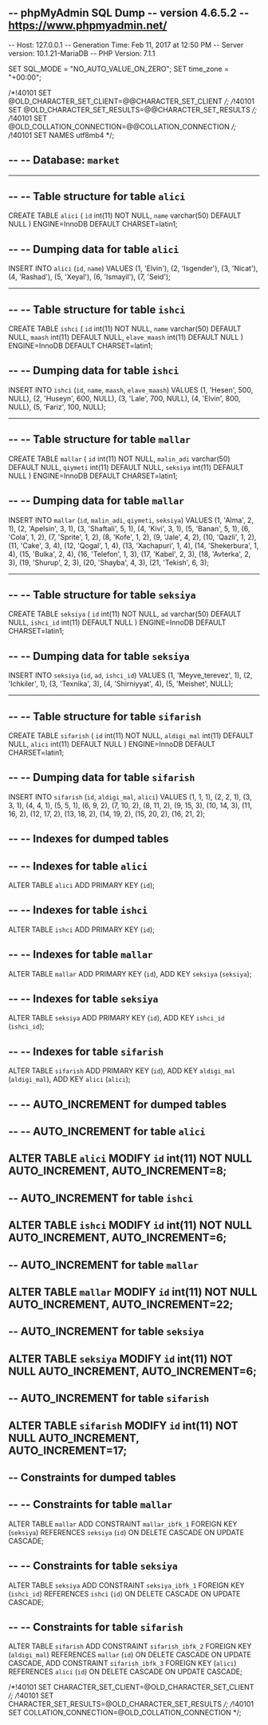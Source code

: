 -- phpMyAdmin SQL Dump
-- version 4.6.5.2
-- https://www.phpmyadmin.net/
--
-- Host: 127.0.0.1
-- Generation Time: Feb 11, 2017 at 12:50 PM
-- Server version: 10.1.21-MariaDB
-- PHP Version: 7.1.1

SET SQL_MODE = "NO_AUTO_VALUE_ON_ZERO";
SET time_zone = "+00:00";


/*!40101 SET @OLD_CHARACTER_SET_CLIENT=@@CHARACTER_SET_CLIENT */;
/*!40101 SET @OLD_CHARACTER_SET_RESULTS=@@CHARACTER_SET_RESULTS */;
/*!40101 SET @OLD_COLLATION_CONNECTION=@@COLLATION_CONNECTION */;
/*!40101 SET NAMES utf8mb4 */;

--
-- Database: `market`
--

-- --------------------------------------------------------

--
-- Table structure for table `alici`
--

CREATE TABLE `alici` (
  `id` int(11) NOT NULL,
  `name` varchar(50) DEFAULT NULL
) ENGINE=InnoDB DEFAULT CHARSET=latin1;

--
-- Dumping data for table `alici`
--

INSERT INTO `alici` (`id`, `name`) VALUES
(1, 'Elvin'),
(2, 'Isgender'),
(3, 'Nicat'),
(4, 'Rashad'),
(5, 'Xeyal'),
(6, 'Ismayil'),
(7, 'Seid');

-- --------------------------------------------------------

--
-- Table structure for table `ishci`
--

CREATE TABLE `ishci` (
  `id` int(11) NOT NULL,
  `name` varchar(50) DEFAULT NULL,
  `maash` int(11) DEFAULT NULL,
  `elave_maash` int(11) DEFAULT NULL
) ENGINE=InnoDB DEFAULT CHARSET=latin1;

--
-- Dumping data for table `ishci`
--

INSERT INTO `ishci` (`id`, `name`, `maash`, `elave_maash`) VALUES
(1, 'Hesen', 500, NULL),
(2, 'Huseyn', 600, NULL),
(3, 'Lale', 700, NULL),
(4, 'Elvin', 800, NULL),
(5, 'Fariz', 100, NULL);

-- --------------------------------------------------------

--
-- Table structure for table `mallar`
--

CREATE TABLE `mallar` (
  `id` int(11) NOT NULL,
  `malin_adi` varchar(50) DEFAULT NULL,
  `qiymeti` int(11) DEFAULT NULL,
  `seksiya` int(11) DEFAULT NULL
) ENGINE=InnoDB DEFAULT CHARSET=latin1;

--
-- Dumping data for table `mallar`
--

INSERT INTO `mallar` (`id`, `malin_adi`, `qiymeti`, `seksiya`) VALUES
(1, 'Alma', 2, 1),
(2, 'Apelsin', 3, 1),
(3, 'Shaftali', 5, 1),
(4, 'Kivi', 3, 1),
(5, 'Banan', 5, 1),
(6, 'Cola', 1, 2),
(7, 'Sprite', 1, 2),
(8, 'Kofe', 1, 2),
(9, 'Jale', 4, 2),
(10, 'Qazli', 1, 2),
(11, 'Cake', 3, 4),
(12, 'Qogal', 1, 4),
(13, 'Xachapuri', 1, 4),
(14, 'Shekerbura', 1, 4),
(15, 'Bulka', 2, 4),
(16, 'Telefon', 1, 3),
(17, 'Kabel', 2, 3),
(18, 'Avterka', 2, 3),
(19, 'Shurup', 2, 3),
(20, 'Shayba', 4, 3),
(21, 'Tekish', 6, 3);

-- --------------------------------------------------------

--
-- Table structure for table `seksiya`
--

CREATE TABLE `seksiya` (
  `id` int(11) NOT NULL,
  `ad` varchar(50) DEFAULT NULL,
  `ishci_id` int(11) DEFAULT NULL
) ENGINE=InnoDB DEFAULT CHARSET=latin1;

--
-- Dumping data for table `seksiya`
--

INSERT INTO `seksiya` (`id`, `ad`, `ishci_id`) VALUES
(1, 'Meyve_terevez', 1),
(2, 'Ichkiler', 1),
(3, 'Texnika', 3),
(4, 'Shirniyyat', 4),
(5, 'Meishet', NULL);

-- --------------------------------------------------------

--
-- Table structure for table `sifarish`
--

CREATE TABLE `sifarish` (
  `id` int(11) NOT NULL,
  `aldigi_mal` int(11) DEFAULT NULL,
  `alici` int(11) DEFAULT NULL
) ENGINE=InnoDB DEFAULT CHARSET=latin1;

--
-- Dumping data for table `sifarish`
--

INSERT INTO `sifarish` (`id`, `aldigi_mal`, `alici`) VALUES
(1, 1, 1),
(2, 2, 1),
(3, 3, 1),
(4, 4, 1),
(5, 5, 1),
(6, 9, 2),
(7, 10, 2),
(8, 11, 2),
(9, 15, 3),
(10, 14, 3),
(11, 16, 2),
(12, 17, 2),
(13, 18, 2),
(14, 19, 2),
(15, 20, 2),
(16, 21, 2);

--
-- Indexes for dumped tables
--

--
-- Indexes for table `alici`
--
ALTER TABLE `alici`
  ADD PRIMARY KEY (`id`);

--
-- Indexes for table `ishci`
--
ALTER TABLE `ishci`
  ADD PRIMARY KEY (`id`);

--
-- Indexes for table `mallar`
--
ALTER TABLE `mallar`
  ADD PRIMARY KEY (`id`),
  ADD KEY `seksiya` (`seksiya`);

--
-- Indexes for table `seksiya`
--
ALTER TABLE `seksiya`
  ADD PRIMARY KEY (`id`),
  ADD KEY `ishci_id` (`ishci_id`);

--
-- Indexes for table `sifarish`
--
ALTER TABLE `sifarish`
  ADD PRIMARY KEY (`id`),
  ADD KEY `aldigi_mal` (`aldigi_mal`),
  ADD KEY `alici` (`alici`);

--
-- AUTO_INCREMENT for dumped tables
--

--
-- AUTO_INCREMENT for table `alici`
--
ALTER TABLE `alici`
  MODIFY `id` int(11) NOT NULL AUTO_INCREMENT, AUTO_INCREMENT=8;
--
-- AUTO_INCREMENT for table `ishci`
--
ALTER TABLE `ishci`
  MODIFY `id` int(11) NOT NULL AUTO_INCREMENT, AUTO_INCREMENT=6;
--
-- AUTO_INCREMENT for table `mallar`
--
ALTER TABLE `mallar`
  MODIFY `id` int(11) NOT NULL AUTO_INCREMENT, AUTO_INCREMENT=22;
--
-- AUTO_INCREMENT for table `seksiya`
--
ALTER TABLE `seksiya`
  MODIFY `id` int(11) NOT NULL AUTO_INCREMENT, AUTO_INCREMENT=6;
--
-- AUTO_INCREMENT for table `sifarish`
--
ALTER TABLE `sifarish`
  MODIFY `id` int(11) NOT NULL AUTO_INCREMENT, AUTO_INCREMENT=17;
--
-- Constraints for dumped tables
--

--
-- Constraints for table `mallar`
--
ALTER TABLE `mallar`
  ADD CONSTRAINT `mallar_ibfk_1` FOREIGN KEY (`seksiya`) REFERENCES `seksiya` (`id`) ON DELETE CASCADE ON UPDATE CASCADE;

--
-- Constraints for table `seksiya`
--
ALTER TABLE `seksiya`
  ADD CONSTRAINT `seksiya_ibfk_1` FOREIGN KEY (`ishci_id`) REFERENCES `ishci` (`id`) ON DELETE CASCADE ON UPDATE CASCADE;

--
-- Constraints for table `sifarish`
--
ALTER TABLE `sifarish`
  ADD CONSTRAINT `sifarish_ibfk_2` FOREIGN KEY (`aldigi_mal`) REFERENCES `mallar` (`id`) ON DELETE CASCADE ON UPDATE CASCADE,
  ADD CONSTRAINT `sifarish_ibfk_3` FOREIGN KEY (`alici`) REFERENCES `alici` (`id`) ON DELETE CASCADE ON UPDATE CASCADE;

/*!40101 SET CHARACTER_SET_CLIENT=@OLD_CHARACTER_SET_CLIENT */;
/*!40101 SET CHARACTER_SET_RESULTS=@OLD_CHARACTER_SET_RESULTS */;
/*!40101 SET COLLATION_CONNECTION=@OLD_COLLATION_CONNECTION */;
